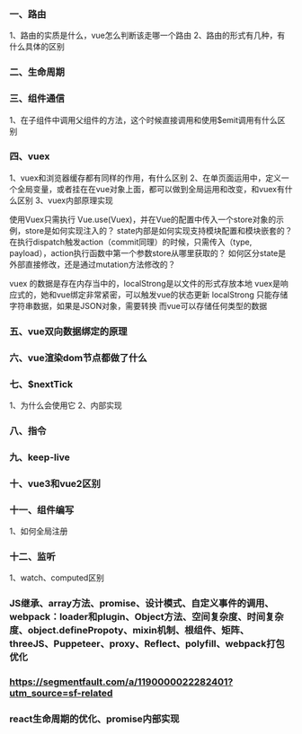 ### 一、路由
1、路由的实质是什么，vue怎么判断该走哪一个路由
2、路由的形式有几种，有什么具体的区别


### 二、生命周期



### 三、组件通信
1、在子组件中调用父组件的方法，这个时候直接调用和使用$emit调用有什么区别


### 四、vuex
1、vuex和浏览器缓存都有同样的作用，有什么区别
2、在单页面运用中，定义一个全局变量，或者挂在在vue对象上面，都可以做到全局运用和改变，和vuex有什么区别
3、vuex内部原理实现

使用Vuex只需执行 Vue.use(Vuex)，并在Vue的配置中传入一个store对象的示例，store是如何实现注入的？
state内部是如何实现支持模块配置和模块嵌套的？
在执行dispatch触发action（commit同理）的时候，只需传入（type, payload），action执行函数中第一个参数store从哪里获取的？
如何区分state是外部直接修改，还是通过mutation方法修改的？

vuex 的数据是存在内存当中的，localStrong是以文件的形式存放本地
vuex是响应式的，她和vue绑定非常紧密，可以触发vue的状态更新
localStrong 只能存储字符串数据，如果是JSON对象，需要转换
而vue可以存储任何类型的数据

### 五、vue双向数据绑定的原理


### 六、vue渲染dom节点都做了什么


### 七、$nextTick
1、为什么会使用它
2、内部实现

### 八、指令


### 九、keep-live


### 十、vue3和vue2区别


### 十一、组件编写
1、如何全局注册


### 十二、监听
1、watch、computed区别


### JS继承、array方法、promise、设计模式、自定义事件的调用、webpack：loader和plugin、Object方法、空间复杂度、时间复杂度、object.definePropoty、mixin机制、根组件、矩阵、threeJS、Puppeteer、proxy、Reflect、polyfill、webpack打包优化
### https://segmentfault.com/a/1190000022282401?utm_source=sf-related

### react生命周期的优化、promise内部实现